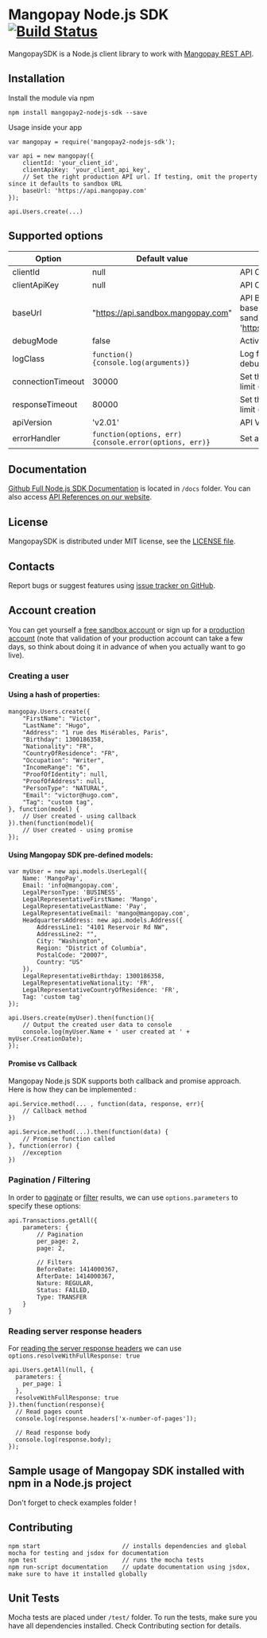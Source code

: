 Mangopay Node.js SDK [![Build Status](https://travis-ci.org/Mangopay/mangopay2-nodejs-sdk.svg?branch=master)](https://travis-ci.org/Mangopay/mangopay2-nodejs-sdk)
=================================================
MangopaySDK is a Node.js client library to work with [Mangopay REST API](http://docs.mangopay.com/api-references/).


Installation
-------------------------------------------------
Install the module via npm

    npm install mangopay2-nodejs-sdk --save

Usage inside your app

    var mangopay = require('mangopay2-nodejs-sdk');

    var api = new mangopay({
        clientId: 'your_client_id',
        clientApiKey: 'your_client_api_key',
        // Set the right production API url. If testing, omit the property since it defaults to sandbox URL
        baseUrl: 'https://api.mangopay.com'
    });

    api.Users.create(...)

Supported options 
-------------------------------------------------
| Option    | Default value | Description |
| --------  | -----------   | ----------- |
|clientId   |null      | API Client Id|
|clientApiKey|null| API Client Api Key|
|baseUrl|"https://api.sandbox.mangopay.com"| API Base URL. The fault base value points to sandbox. Production is 'https://api.mangopay.com'|
|debugMode|false| Active debugging|
|logClass|```function() {console.log(arguments)}```|Log function to be used for debug|
|connectionTimeout|30000|Set the connection timeout limit (in milliseconds)|
|responseTimeout|80000|Set the response timeout limit (in milliseconds)|
|apiVersion|'v2.01'|API Version|
|errorHandler|```function(options, err) {console.error(options, err)}```|Set a custom error handler

Documentation
-------------------------------------------------
[Github Full Node.js SDK Documentation](docs/README.md) is located in ``/docs`` folder.
You can also access [API References on our website](https://docs.mangopay.com/api-references/).

License
-------------------------------------------------
MangopaySDK is distributed under MIT license, see the [LICENSE file](LICENSE).

Contacts
-------------------------------------------------
Report bugs or suggest features using
[issue tracker on GitHub](https://github.com/Mangopay/mangopay2-nodejs-sdk/issues).

Account creation
-------------------------------------------------
You can get yourself a [free sandbox account](https://www.mangopay.com/signup/create-sandbox/) or sign up for a
[production account](https://www.mangopay.com/signup/production-account/) (note that validation of your production
account can take a few days, so think about doing it in advance of when you actually want to go live).

### Creating a user

#### Using a hash of properties:

    mangopay.Users.create({
        "FirstName": "Victor",
        "LastName": "Hugo",
        "Address": "1 rue des Misérables, Paris",
        "Birthday": 1300186358,
        "Nationality": "FR",
        "CountryOfResidence": "FR",
        "Occupation": "Writer",
        "IncomeRange": "6",
        "ProofOfIdentity": null,
        "ProofOfAddress": null,
        "PersonType": "NATURAL",
        "Email": "victor@hugo.com",
        "Tag": "custom tag",
    }, function(model) {
        // User created - using callback
    }).then(function(model){
        // User created - using promise
    });

#### Using Mangopay SDK pre-defined models:

    var myUser = new api.models.UserLegal({
        Name: 'MangoPay',
        Email: 'info@mangopay.com',
        LegalPersonType: 'BUSINESS',
        LegalRepresentativeFirstName: 'Mango',
        LegalRepresentativeLastName: 'Pay',
        LegalRepresentativeEmail: 'mango@mangopay.com',
        HeadquartersAddress: new api.models.Address({
            AddressLine1: "4101 Reservoir Rd NW",
            AddressLine2: "",
            City: "Washington",
            Region: "District of Columbia",
            PostalCode: "20007",
            Country: "US"
        }),
        LegalRepresentativeBirthday: 1300186358,
        LegalRepresentativeNationality: 'FR',
        LegalRepresentativeCountryOfResidence: 'FR',
        Tag: 'custom tag'
    });

    api.Users.create(myUser).then(function(){
        // Output the created user data to console
        console.log(myUser.Name + ' user created at ' + myUser.CreationDate);
    });

#### Promise vs Callback
Mangopay Node.js SDK supports both callback and promise approach.
Here is how they can be implemented :

    api.Service.method(... , function(data, response, err){
        // Callback method
    })

    api.Service.method(...).then(function(data) {
        // Promise function called
    }, function(error) {
        //exception
    })


### Pagination / Filtering
In order to [paginate](https://docs.mangopay.com/api-references/pagination/) or [filter](https://docs.mangopay.com/api-references/sort-lists/) results,
we can use ``options.parameters`` to specify these options:

    api.Transactions.getAll({
        parameters: {
            // Pagination
            per_page: 2,
            page: 2,

            // Filters
            BeforeDate: 1414000367,
            AfterDate: 1414000367,
            Nature: REGULAR,
            Status: FAILED,
            Type: TRANSFER
        }
    }

### Reading server response headers
For [reading the server response headers](examples/readResponseHeaders.js) we can use ``options.resolveWithFullResponse: true``

    api.Users.getAll(null, {
      parameters: {
        per_page: 1
      },
      resolveWithFullResponse: true
    }).then(function(response){
      // Read pages count
      console.log(response.headers['x-number-of-pages']);

      // Read response body
      console.log(response.body);
    });

Sample usage of Mangopay SDK installed with npm in a Node.js project
-------------------------------------------------
Don't forget to check examples folder !

Contributing
-------------------------------------------------
    npm start                       // installs dependencies and global mocha for testing and jsdox for documentation
    npm test                        // runs the mocha tests
    npm run-script documentation    // update documentation using jsdox, make sure to have it installed globally

Unit Tests
-------------------------------------------------
Mocha tests are placed under ``/test/`` folder. To run the tests, make sure you have all dependencies installed.
Check Contributing section for details.

